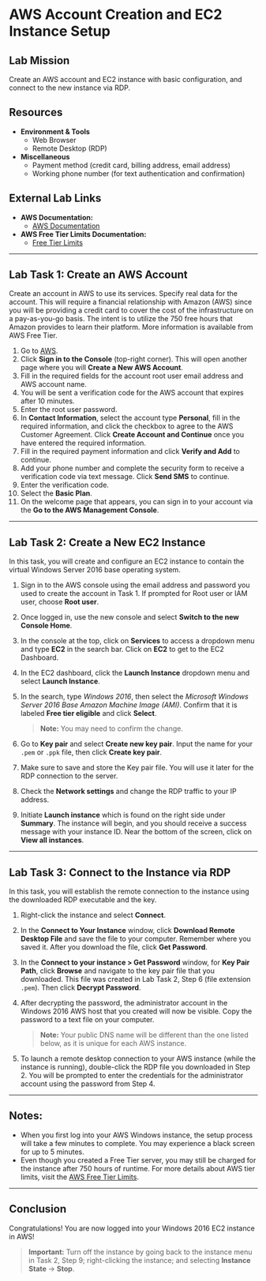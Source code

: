 # AWS Account Creation and EC2 Instance Setup

## Lab Mission
Create an AWS account and EC2 instance with basic configuration, and connect to the new instance via RDP.


## Resources
- **Environment & Tools**
  - Web Browser
  - Remote Desktop (RDP)
- **Miscellaneous**
  - Payment method (credit card, billing address, email address)
  - Working phone number (for text authentication and confirmation)

## External Lab Links
- **AWS Documentation:**
  - [AWS Documentation](https://docs.aws.amazon.com/)
- **AWS Free Tier Limits Documentation:**
  - [Free Tier Limits](https://docs.aws.amazon.com/awsaccountbilling/latest/aboutv2/free-tier-limits.html)

---

## Lab Task 1: Create an AWS Account
Create an account in AWS to use its services. Specify real data for the account. This will require a financial relationship with Amazon (AWS) since you will be providing a credit card to cover the cost of the infrastructure on a pay-as-you-go basis. The intent is to utilize the 750 free hours that Amazon provides to learn their platform. More information is available from AWS Free Tier.


1. Go to [AWS](https://aws.amazon.com).
2. Click **Sign in to the Console** (top-right corner). This will open another page where you will **Create a New AWS Account**.
3. Fill in the required fields for the account root user email address and AWS account name.
4. You will be sent a verification code for the AWS account that expires after 10 minutes.
5. Enter the root user password.
6. In **Contact Information**, select the account type **Personal**, fill in the required information, and click the checkbox to agree to the AWS Customer Agreement. Click **Create Account and Continue** once you have entered the required information.
7. Fill in the required payment information and click **Verify and Add** to continue.
8. Add your phone number and complete the security form to receive a verification code via text message. Click **Send SMS** to continue.
9. Enter the verification code.
10. Select the **Basic Plan**.
11. On the welcome page that appears, you can sign in to your account via the **Go to the AWS Management Console**.

---

## Lab Task 2: Create a New EC2 Instance
In this task, you will create and configure an EC2 instance to contain the virtual Windows Server 2016 base operating system.

1. Sign in to the AWS console using the email address and password you used to create the account in Task 1. If prompted for Root user or IAM user, choose **Root user**.
2. Once logged in, use the new console and select **Switch to the new Console Home**.
3. In the console at the top, click on **Services** to access a dropdown menu and type **EC2** in the search bar. Click on **EC2** to get to the EC2 Dashboard.
4. In the EC2 dashboard, click the **Launch Instance** dropdown menu and select **Launch Instance**.
5. In the search, type *Windows 2016*, then select the *Microsoft Windows Server 2016 Base Amazon Machine Image (AMI)*. Confirm that it is labeled **Free tier eligible** and click **Select**.

   > **Note:** You may need to confirm the change.

6. Go to **Key pair** and select **Create new key pair**. Input the name for your `.pem` or `.ppk` file, then click **Create key pair**.
7. Make sure to save and store the Key pair file. You will use it later for the RDP connection to the server.
8. Check the **Network settings** and change the RDP traffic to your IP address.
9. Initiate **Launch instance** which is found on the right side under **Summary**. The instance will begin, and you should receive a success message with your instance ID. Near the bottom of the screen, click on **View all instances**.

---

## Lab Task 3: Connect to the Instance via RDP
In this task, you will establish the remote connection to the instance using the downloaded RDP executable and the key.

1. Right-click the instance and select **Connect**.
2. In the **Connect to Your Instance** window, click **Download Remote Desktop File** and save the file to your computer. Remember where you saved it. After you download the file, click **Get Password**.
3. In the **Connect to your instance > Get Password** window, for **Key Pair Path**, click **Browse** and navigate to the key pair file that you downloaded. This file was created in Lab Task 2, Step 6 (file extension `.pem`). Then click **Decrypt Password**.
4. After decrypting the password, the administrator account in the Windows 2016 AWS host that you created will now be visible. Copy the password to a text file on your computer.

   > **Note:** Your public DNS name will be different than the one listed below, as it is unique for each AWS instance.

5. To launch a remote desktop connection to your AWS instance (while the instance is running), double-click the RDP file you downloaded in Step 2. You will be prompted to enter the credentials for the administrator account using the password from Step 4.

---

## Notes:
- When you first log into your AWS Windows instance, the setup process will take a few minutes to complete. You may experience a black screen for up to 5 minutes.
- Even though you created a Free Tier server, you may still be charged for the instance after 750 hours of runtime. For more details about AWS tier limits, visit the [AWS Free Tier Limits](https://docs.aws.amazon.com/awsaccountbilling/latest/aboutv2/free-tier-limits.html).

---

## Conclusion
Congratulations! You are now logged into your Windows 2016 EC2 instance in AWS!

> **Important:** Turn off the instance by going back to the instance menu in Task 2, Step 9; right-clicking the instance; and selecting **Instance State** -> **Stop**.
